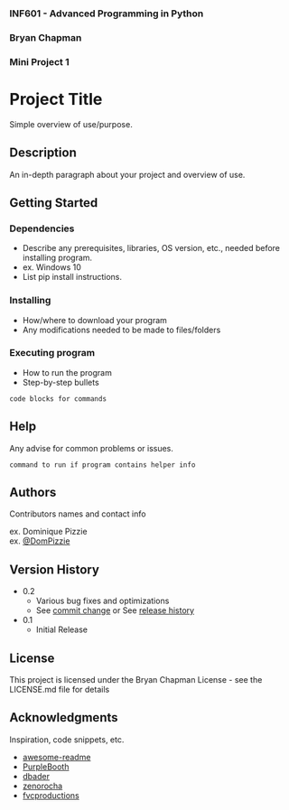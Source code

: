 ### INF601 - Advanced Programming in Python
### Bryan Chapman
### Mini Project 1
 
 
# Project Title
 
Simple overview of use/purpose.
 
## Description
 
An in-depth paragraph about your project and overview of use.
 
## Getting Started
 
### Dependencies
 
* Describe any prerequisites, libraries, OS version, etc., needed before installing program.
* ex. Windows 10
* List pip install instructions.
 
### Installing
 
* How/where to download your program
* Any modifications needed to be made to files/folders
 
### Executing program
 
* How to run the program
* Step-by-step bullets
```
code blocks for commands
```
 
## Help
 
Any advise for common problems or issues.
```
command to run if program contains helper info
```
 
## Authors
 
Contributors names and contact info
 
ex. Dominique Pizzie  
ex. [@DomPizzie](https://twitter.com/dompizzie)
 
## Version History
 
* 0.2
    * Various bug fixes and optimizations
    * See [commit change]() or See [release history]()
* 0.1
    * Initial Release
 
## License
 
This project is licensed under the Bryan Chapman License - see the LICENSE.md file for details
 
## Acknowledgments
 
Inspiration, code snippets, etc.
* [awesome-readme](https://github.com/matiassingers/awesome-readme)
* [PurpleBooth](https://gist.github.com/PurpleBooth/109311bb0361f32d87a2)
* [dbader](https://github.com/dbader/readme-template)
* [zenorocha](https://gist.github.com/zenorocha/4526327)
* [fvcproductions](https://gist.github.com/fvcproductions/1bfc2d4aecb01a834b46)